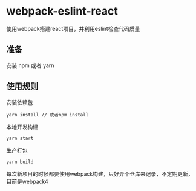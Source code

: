 # webpack-eslint-react
使用webpack搭建react项目，并利用eslint检查代码质量

## 准备

安装 npm 或者 yarn 

## 使用规则

安装依赖包

```
yarn install // 或者npm install
```

本地开发构建

```
yarn start
```

生产打包

```
yarn build
```

每次新项目的时候都要使用webpack构建，只好弄个仓库来记录，不定期更新，
目前是webpack4
